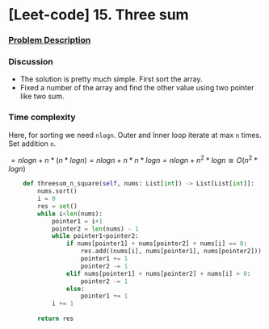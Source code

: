 # \[Leet-code] 15. Three sum

### [Problem Description](url="https://leetcode.com/problems/3sum/")

### Discussion

- The solution is pretty much simple. First sort the array.
- Fixed a number of the array and find the other value using two pointer like two sum.

### Time complexity

Here, for sorting we need `nlogn`. Outer and Inner loop iterate at max `n` times. Set addition `n`.

$=nlogn + n * (n*logn)=nlogn + n*n*logn=nlogn + n^2*logn \cong O(n^2*logn)$

```python
    def threesum_n_square(self, nums: List[int]) -> List[List[int]]:
        nums.sort()
        i = 0
        res = set()
        while i<len(nums):
            pointer1 = i+1
            pointer2 = len(nums) - 1
            while pointer1<pointer2:
                if nums[pointer1] + nums[pointer2] + nums[i] == 0:
                    res.add((nums[i], nums[pointer1], nums[pointer2]))
                    pointer1 += 1
                    pointer2 -= 1
                elif nums[pointer1] + nums[pointer2] + nums[i] > 0:
                    pointer2 -= 1
                else:
                    pointer1 += 1
            i += 1
        
        return res
```
